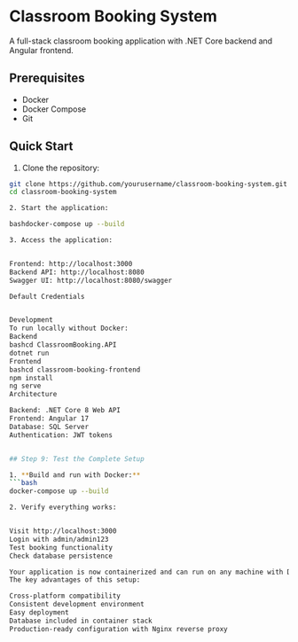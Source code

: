 # Classroom Booking System

A full-stack classroom booking application with .NET Core backend and Angular frontend.

## Prerequisites
- Docker
- Docker Compose
- Git

## Quick Start

1. Clone the repository:
```bash
git clone https://github.com/yourusername/classroom-booking-system.git
cd classroom-booking-system

2. Start the application:

bashdocker-compose up --build

3. Access the application:


Frontend: http://localhost:3000
Backend API: http://localhost:8080
Swagger UI: http://localhost:8080/swagger

Default Credentials


Development
To run locally without Docker:
Backend
bashcd ClassroomBooking.API
dotnet run
Frontend
bashcd classroom-booking-frontend
npm install
ng serve
Architecture

Backend: .NET Core 8 Web API
Frontend: Angular 17
Database: SQL Server
Authentication: JWT tokens


## Step 9: Test the Complete Setup

1. **Build and run with Docker:**
```bash
docker-compose up --build

2. Verify everything works:


Visit http://localhost:3000
Login with admin/admin123
Test booking functionality
Check database persistence

Your application is now containerized and can run on any machine with Docker. The GitHub repository contains everything needed for deployment on Windows, Mac, or Linux systems.
The key advantages of this setup:

Cross-platform compatibility
Consistent development environment
Easy deployment
Database included in container stack
Production-ready configuration with Nginx reverse proxy
